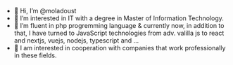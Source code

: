 - 👋 Hi, I’m @moladoust
- 👀 I’m interested in IT with a degree in Master of Information Technology.
- 🌱 I’m fluent in php progremming language & currently now, in addition to that, I have turned to JavaScript technologies from adv. valilla js to react and nextjs, vuejs, nodejs, typescript and ...
- 💞️ I am interested in cooperation with companies that work professionally in these fields.

<!---
moladoust/moladoust is a ✨ special ✨ repository because its `README.md` (this file) appears on your GitHub profile.
You can click the Preview link to take a look at your changes.
--->
